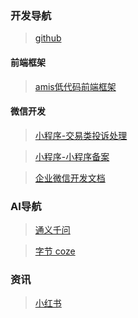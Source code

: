 ### 开发导航

> [github](https://github.com)

#### 前端框架

> [amis低代码前端框架](https://aisuda.bce.baidu.com/amis/zh-CN/docs/index)

#### 微信开发

> [小程序-交易类投诉处理](https://developers.weixin.qq.com/miniprogram/dev/platform-capabilities/business-capabilities/guarantee/complaint.html)

> [小程序-小程序备案](https://developers.weixin.qq.com/doc/oplatform/openApi/OpenApiDoc/miniprogram-management/record/queryIcpVerifyTask.html)

> [企业微信开发文档](https://developer.work.weixin.qq.com/document)

### AI导航

> [通义千问](https://tongyi.aliyun.com/qianwen/)

> [字节 coze](https://www.coze.com/home)

### 资讯

> [小红书](https://www.xiaohongshu.com/explore)
